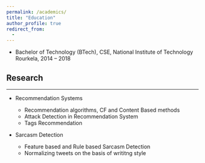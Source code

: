 ```yaml
---
permalink: /academics/
title: "Education"
author_profile: true
redirect_from: 
  - 
---
```


* Bachelor of Technology (BTech), CSE, National Institute of Technology Rourkela, 2014 – 2018 

## Research
------
* Recommendation Systems
  * Recommendation algorithms, CF and Content Based methods
  * Attack Detection in Recommendation System
  * Tags Recommendation
  
* Sarcasm Detection
  * Feature based and Rule based Sarcasm Detection
  * Normalizing tweets on the basis of writitng style
